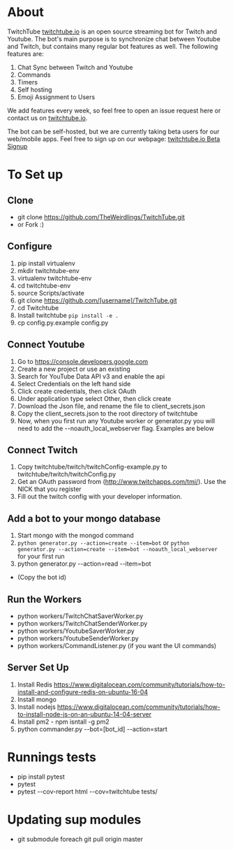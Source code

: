 About
=========
TwitchTube [twitchtube.io](http://twitchtube.io) is an open source streaming bot for Twitch and Youtube.  The bot's main purpose is to synchronize chat between Youtube and Twitch, but contains many regular bot features as well. The following features are:

1. Chat Sync between Twitch and Youtube
2. Commands
3. Timers
4. Self hosting
5. Emoji Assignment to Users

We add features every week, so feel free to open an issue request here or contact us on [twitchtube.io](http://twitchtube.io).

The bot can be self-hosted, but we are currently taking beta users for our web/mobile apps. Feel free to sign up on our webpage: [twitchtube.io Beta Signup](http://twitchtube.io/beta)

To Set up
=========

Clone
---------------------
* git clone https://github.com/TheWeirdlings/TwitchTube.git
* or Fork :)

Configure
---------------------
1. pip install virtualenv
2. mkdir twitchtube-env
3. virtualenv twitchtube-env
4. cd twitchtube-env
5. source Scripts/activate
6. git clone https://github.com/[username]/TwitchTube.git
7. cd Twitchtube
8. Install twitchtube `pip install -e .`
9. cp config.py.example config.py

Connect Youtube
---------------------
1. Go to https://console.developers.google.com
2. Create a new project or use an existing
3. Search for YouTube Data API v3 and enable the api
4. Select Credentials on the left hand side
5. Click create credentials, then click OAuth
6. Under application type select Other, then click create
7. Download the Json file, and rename the file to client_secrets.json
8. Copy the client_secrets.json to the root directory of twitchtube
9. Now, when you first run any Youtube worker or generator.py you will need to add the --noauth_local_webserver flag.     Examples are below

Connect Twitch
---------------------
1. Copy twitchtube/twitch/twitchConfig-example.py to twitchtube/twitch/twitchConfig.py
2. Get an OAuth password from (http://www.twitchapps.com/tmi/). Use the NICK that you register
3. Fill out the twitch config with your developer information.

Add a bot to your mongo database
---------------------
1. Start mongo with the mongod command
2. `python generator.py --action=create --item=bot` or `python generator.py --action=create --item=bot --noauth_local_webserver` for your first run
3. python generator.py --action=read --item=bot
* (Copy the bot id)

Run the Workers
---------------------
- python workers/TwitchChatSaverWorker.py
- python workers/TwitchChatSenderWorker.py
- python workers/YoutubeSaverWorker.py
- python workers/YoutubeSenderWorker.py
- python workers/CommandListener.py (if you want the UI commands)

Server Set Up
---------------------
1. Install Redis https://www.digitalocean.com/community/tutorials/how-to-install-and-configure-redis-on-ubuntu-16-04
2. Install mongo
3. Install nodejs https://www.digitalocean.com/community/tutorials/how-to-install-node-js-on-an-ubuntu-14-04-server
4. Install pm2 - npm isntall -g pm2
5. python commander.py --bot=[bot_id] --action=start

# Runnings tests
 - pip install pytest
 - pytest
 - pytest --cov-report html --cov=twitchtube tests/

# Updating sup modules
 - git submodule foreach git pull origin master
